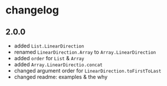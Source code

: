# changelog

## 2.0.0

- added `List.LinearDirection`
- renamed `LinearDirection.Array` to `Array.LinearDirection`
- added `order` for `List` & `Array`
- added `Array.LinearDirectio.concat`
- changed argument order for `LinearDirection.toFirstToLast`
- changed readme: examples & the why
